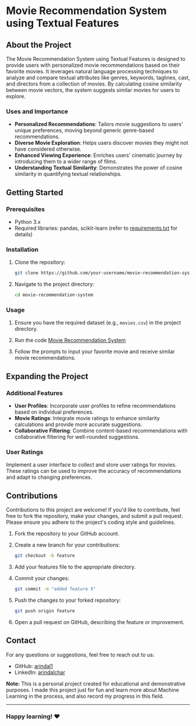 # Movie Recommendation System using Textual Features

## About the Project

The Movie Recommendation System using Textual Features is designed to provide users with personalized movie recommendations based on their favorite movies. It leverages natural language processing techniques to analyze and compare textual attributes like genres, keywords, taglines, cast, and directors from a collection of movies. By calculating cosine similarity between movie vectors, the system suggests similar movies for users to explore.

### Uses and Importance

- **Personalized Recommendations**: Tailors movie suggestions to users' unique preferences, moving beyond generic genre-based recommendations.
- **Diverse Movie Exploration**: Helps users discover movies they might not have considered otherwise.
- **Enhanced Viewing Experience**: Enriches users' cinematic journey by introducing them to a wider range of films.
- **Understanding Textual Similarity**: Demonstrates the power of cosine similarity in quantifying textual relationships.

## Getting Started

### Prerequisites

- Python 3.x
- Required libraries: pandas, scikit-learn
(refer to [requirements.txt](requirements.txt) for details)

### Installation

1. Clone the repository:
   ```bash
   git clone https://github.com/your-username/movie-recommendation-system.git
   ```

2. Navigate to the project directory:
   ```bash
   cd movie-recommendation-system
   ```

### Usage

1. Ensure you have the required dataset (e.g., `movies.csv`) in the project directory.

2. Run the code [Movie Recommendation System]()

3. Follow the prompts to input your favorite movie and receive similar movie recommendations.

## Expanding the Project

### Additional Features

- **User Profiles**: Incorporate user profiles to refine recommendations based on individual preferences.
- **Movie Ratings**: Integrate movie ratings to enhance similarity calculations and provide more accurate suggestions.
- **Collaborative Filtering**: Combine content-based recommendations with collaborative filtering for well-rounded suggestions.

### User Ratings

Implement a user interface to collect and store user ratings for movies. These ratings can be used to improve the accuracy of recommendations and adapt to changing preferences.

## Contributions

Contributions to this project are welcome! If you'd like to contribute, feel free to fork the repository, make your changes, and submit a pull request. Please ensure you adhere to the project's coding style and guidelines.

1. Fork the repository to your GitHub account.

2. Create a new branch for your contributions:

   ```bash
   git checkout -b feature
   ```

3. Add your features file to the appropriate directory.

4. Commit your changes:

   ```bash
   git commit -m "added feature X"
   ```

5. Push the changes to your forked repository:

   ```bash
   git push origin feature
   ```

6. Open a pull request on GitHub, describing the feature or improvement.

## Contact

For any questions or suggestions, feel free to reach out to us:

- GitHub: [arindal1](https://github.com/arindal1)
- LinkedIn: [arindalchar](https://www.linkedin.com/in/arindalchar/)

**Note:** This is a personal project created for educational and demonstrative purposes. I made this project just for fun and learn more about Machine Learning in the process, and also record my progress in this field.

---
### Happy learning! ❤️
